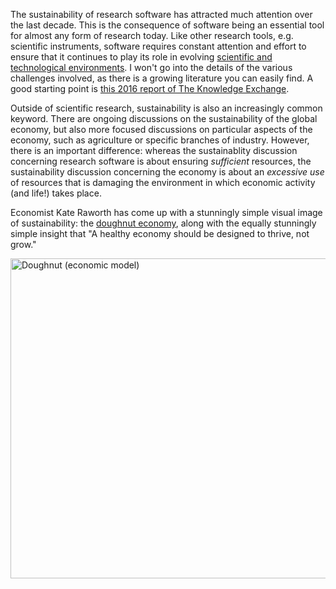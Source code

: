 The sustainability of research software has attracted much attention over the last decade. This is the consequence of software being an essential tool for almost any form of research today. Like other research tools, e.g. scientific instruments, software requires constant attention and effort to ensure that it continues to play its role in evolving [scientific and technological environments](The%20three%20environments%20of%20scientific%20software.md). I won't go into the details of the various challenges involved, as there is a growing literature you can easily find. A good starting point is [this 2016 report of The Knowledge Exchange](https://www.knowledge-exchange.info/event/software-sustainability).

Outside of scientific research, sustainability is also an increasingly common keyword. There are ongoing discussions on the sustainability of the global economy, but also more focused discussions on particular aspects of the economy, such as agriculture or specific branches of industry. However, there is an important difference: whereas the sustainablity discussion concerning research software is about ensuring *sufficient* resources, the sustainability discussion concerning the economy is about an *excessive use* of resources that is damaging the environment in which economic activity (and life!) takes place.

Economist Kate Raworth has come up with a stunningly simple visual image of sustainability: the [doughnut economy](https://www.kateraworth.com/doughnut/), along with the equally stunningly simple insight that "A healthy economy should be designed to thrive, not grow."

<a title="DoughnutEconomics, CC BY-SA 4.0 &lt;https://creativecommons.org/licenses/by-sa/4.0&gt;, via Wikimedia Commons" href="https://commons.wikimedia.org/wiki/File:Doughnut_(economic_model).jpg"><img width="512" alt="Doughnut (economic model)" src="https://upload.wikimedia.org/wikipedia/commons/thumb/1/12/Doughnut_%28economic_model%29.jpg/512px-Doughnut_%28economic_model%29.jpg"></a>

